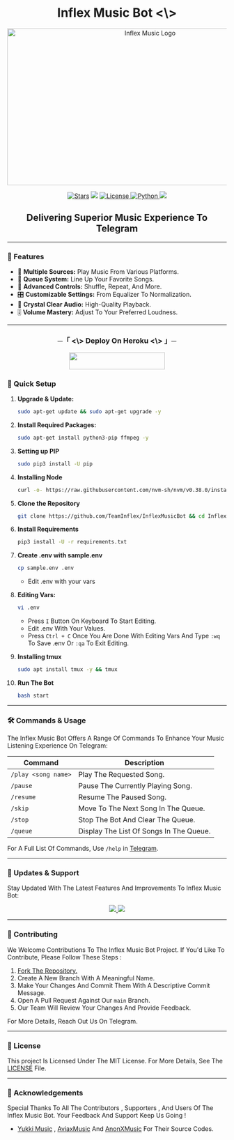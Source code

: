 <h1 align="center"> Inflex Music Bot <\> </h1>

<p align="center">
  <img src="https://graph.org/file/9d75bfb77e17b80b3da5b.png" alt="Inflex Music Logo" width="640" height="360">
</p>

<p align="center">
<a href="https://github.com/TeamInflex/InflexMusicBot/stargazers"><img src="https://img.shields.io/github/stars/TeamInflex/InflexMusicBot?color=black&logo=github&logoColor=black&style=for-the-badge" alt="Stars" /></a>
<a href="https://github.com/TeamInflex/InflexMusicBot/network/members"> <img src="https://img.shields.io/github/forks/TeamInflex/InflexMusicBot?color=black&logo=github&logoColor=black&style=for-the-badge" /></a>
<a href="https://github.com/TeamInflex/InflexMusicBot/blob/master/LICENSE"> <img src="https://img.shields.io/badge/License-MIT-blueviolet?style=for-the-badge" alt="License" /> </a>
<a href="https://www.python.org/"> <img src="https://img.shields.io/badge/Written%20in-Python-orange?style=for-the-badge&logo=python" alt="Python" /> </a>
<a href="https://github.com/TeamInflex/InflexMusicBot/commits/TeamInflex"> <img src="https://img.shields.io/github/last-commit/TeamInflex/InflexMusicBot?color=blue&logo=github&logoColor=green&style=for-the-badge" /></a>
</p>


<h2 align="center">Delivering Superior Music Experience To Telegram</h2>

---

### 🌟 Features

- 🎵 **Multiple Sources:** Play Music From Various Platforms.
- 📃 **Queue System:** Line Up Your Favorite Songs.
- 🔀 **Advanced Controls:** Shuffle, Repeat, And More.
- 🎛 **Customizable Settings:** From Equalizer To Normalization.
- 📢 **Crystal Clear Audio:** High-Quality Playback.
- 🎚 **Volume Mastery:** Adjust To Your Preferred Loudness.

---


<h3 align="center">
      ─「 <\> Deploy On Heroku <\> 」─
</h3>

<p align="center"><a href="https://dashboard.heroku.com/new?template=https://github.com/ByteCrasherX/Inflex"> <img src="https://img.shields.io/badge/Deploy%20On%20Heroku-black?style=for-the-badge&logo=heroku" width="220" height="38.45"/></a></p>


### 🔧 Quick Setup

1. **Upgrade & Update:**
   ```bash
   sudo apt-get update && sudo apt-get upgrade -y
   ```

2. **Install Required Packages:**
   ```bash
   sudo apt-get install python3-pip ffmpeg -y
   ```
3. **Setting up PIP**
   ```bash
   sudo pip3 install -U pip
   ```
4. **Installing Node**
   ```bash
   curl -o- https://raw.githubusercontent.com/nvm-sh/nvm/v0.38.0/install.sh | bash && source ~/.bashrc && nvm install v18
   ```
5. **Clone the Repository**
   ```bash
   git clone https://github.com/TeamInflex/InflexMusicBot && cd InflexMusicBot
   ```
6. **Install Requirements**
   ```bash
   pip3 install -U -r requirements.txt
   ```
7. **Create .env  with sample.env**
   ```bash
   cp sample.env .env
   ```
   - Edit .env with your vars
8. **Editing Vars:**
   ```bash
   vi .env
   ```
   - Press `I` Button On Keyboard To Start Editing.
   - Edit .env With Your Values.
   - Press `Ctrl + C`  Once You Are Done With Editing Vars And Type `:wq` To Save .env Or `:qa` To Exit Editing.
10. **Installing tmux**
    ```bash
    sudo apt install tmux -y && tmux
    ```
11. **Run The Bot**
    ```bash
    bash start
    ```

---

### 🛠 Commands & Usage

The Inflex Music Bot Offers A Range Of Commands To Enhance Your Music Listening Experience On Telegram:

| Command                 | Description                                 |
|-------------------------|---------------------------------------------|
| `/play <song name>`     | Play The Requested Song.                    |
| `/pause`                | Pause The Currently Playing Song.           |
| `/resume`               | Resume The Paused Song.                     |
| `/skip`                 | Move To The Next Song In The Queue.         |
| `/stop`                 | Stop The Bot And Clear The Queue.           |
| `/queue`                | Display The List Of Songs In The Queue.     |

For A Full List Of Commands, Use `/help` in [Telegram](https://t.me/InflexMusicBot).

---

### 🔄 Updates & Support

Stay Updated With The Latest Features And Improvements To Inflex Music Bot:

<p align="center">
  <a href="https://telegram.me/InflexSupport">
    <img src="https://img.shields.io/badge/Join-Support%20Group-blue?style=for-the-badge&logo=telegram">
  </a>
  <a href="https://telegram.me/TeamInflex">
    <img src="https://img.shields.io/badge/Join-Update%20Channel-blue?style=for-the-badge&logo=telegram">
  </a>
</p>

---

### 🤝 Contributing

We Welcome Contributions To The Inflex Music Bot Project. If You'd Like To Contribute, Please Follow These Steps :

1. [Fork The Repository.](https://github.com/TeamInflex/InflexMusicBot/fork)
2. Create A New Branch With A Meaningful Name.
3. Make Your Changes And Commit Them With A Descriptive Commit Message.
4. Open A Pull Request Against Our `main` Branch.
5. Our Team Will Review Your Changes And Provide Feedback.

For More Details, Reach Out Us On Telegram.

---

### 📜 License

This project Is Licensed Under The MIT License. For More Details, See The [LICENSE](LICENSE) File.

---

### 🙏 Acknowledgements

Special Thanks To All The Contributors , Supporters , And Users Of The Inflex Music Bot. Your Feedback And Support Keep Us Going !
- [Yukki Music](https://github.com/TeamYukki/YukkiMusicBot) , [AviaxMusic](https://github.com/TeamAviax/AviaxMusic) And [AnonXMusic](https://github.com/AnonymousX1025/AnonXMusic) For Their Source Codes.
